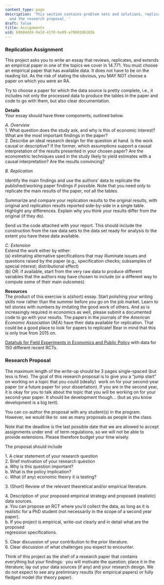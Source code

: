 ```yaml
---
content_type: page
description: 'This section contains problem sets and solutions, replication assignments,
  and the research proposal. '
draft: false
title: Assignments
uid: b9604dd4-9a1d-41f8-be09-a70683d6185b
---
```

### Replication Assignment

This project asks you to write an essay that reviews, replicates, and extends an empirical paper in one of the topics we cover in 14.771. You must choose an empirical paper that has available data. It does not have to be on the reading list. As the risk of stating the obvious, you MAY NOT choose a paper on which you were an RA.

Try to choose a paper for which the data source is pretty complete, i.e., it includes not only the processed data to produce the tables in the paper and code to go with them, but also clear documentation.

**Details**     
Your essay should have three components, outlined below.   

  
*A. Overview*     
1\. What question does the study ask, and why is this of economic interest? What are the most important findings in the paper?     
2\. Describe an ideal research design for the question at hand. Is the work causal or descriptive? If the former, which assumptions support a causal interpretation of the results presented in your chosen paper? Are the econometric techniques used in the study likely to yield estimates with a causal interpretation? Are the results convincing?

*B. Replication*

Identify the main findings and use the authors’ data to replicate the published/working paper findings if possible. Note that you need only to replicate the main results of the paper, not all the tables.

Summarize and compare your replication results to the original results, with original and replication results reported side-by-side in a single table. Highlight any differences. Explain why you think your results differ from the original (if they do).

Send us the code attached with your report. This should include the construction from the raw data sets to the data set ready for analysis to the extent you have these data available.

*C. Extension*     
Extend the work either by either:     
(a) estimating alternative specifications that may illuminate issues and questions raised by the paper (e.g., specification checks; subsamples of special interest; distributional effect)     
(b) OR: if available, start from the very raw data to produce different variables that the authors may have chosen to include (or a different way to compute some of their main outcomes)

**Resources**     
The product of this exercise is a(short) essay. Start polishing your writing skills now rather than the summer before you go on the job market. Learn to tell stories with numbers by imitating the good work of others. And as is increasingly required in economics as well, please submit a documented code to go with your results. The papers in the journals of the *American Economic Association* (AEA) have their data available for replication. That could be a good place to look for papers to replicate! Bear in mind that this is only true from 2015 on.

[Datahub for Field Experiments in Economics and Public Policy](https://dataverse.harvard.edu/dataverse/DFEEP) with data for 150 different recent RCTs.

### Research Proposal

The maximum length of the write-up should be 3 pages single-spaced (but less is fine). The goal of this research proposal is to give you a “jump start” on working on a topic that you could (ideally)  work on for your second-year paper (or a future paper for your dissertation). If you are in the second year, it is okay for you to talk about the topic that you will be working on for your second-year paper. It should be development though… (but as you know development is a big tent). 

You can co-author the proposal with any student(s) in the program. However, we would like to  see as many proposals as people in the class. 

Note that the deadline is the last possible date that we are allowed to accept assignments under end  of term regulations, so we will not be able to provide extensions. Please therefore budget your time wisely. 

The proposal should include 

1\. A clear statement of your research question    
2\. Brief motivation of your research question   
a. Why is this question important?    
b. What is the policy implication?    
c. What (if any) economic theory it is testing? 

3\. (Short) Review of the relevant theoretical and/or empirical literature. 

4\. Description of your proposed empirical strategy and proposed (realistic) data sources.    
a. You can propose an RCT where you’d collect the data, as long as it is realistic for a PhD student (not necessarily in the scope of a second year paper).    
b. If you project is empirical, write-out clearly and in detail what are the proposed    
regression specifications.  

5\. Clear discussion of your contribution to the prior literature.    
6\. Clear discussion of what challenges you expect to encounter. 

Think of this project as the shell of a research paper that contains everything but your findings:  you will motivate the question; place it in the literature; lay out your data sources (if any) and your research design. We do not expect to see any preliminary results (for empirical papers) or fully fledged model (for theory paper).